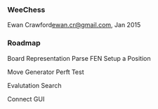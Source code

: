 ### WeeChess 
Ewan Crawford<ewan.cr@gmail.com>, Jan 2015

### Roadmap

Board Representation
Parse FEN
Setup a Position

Move Generator
Perft Test

Evalutation
Search

Connect GUI
